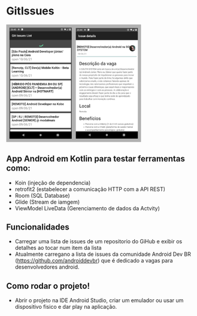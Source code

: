 # GitIssues
<img src="app.png" alt="app screen" style="width:360px;"/>

## App Android em Kotlin para testar ferramentas como:
* Koin (injeção de dependencia)
* retrofit2 (estabelecer a comunicação HTTP com a API REST)
* Room (SQL Database)
* Glide (Stream de iamgem)
* ViewModel LiveData (Gerenciamento de dados da Actvity)

## Funcionalidades
* Carregar uma lista de issues de um repositorio do GiHub e exibir os detalhes ao tocar num item da lista
* Atualmente carregano a lista de issues da comunidade Android Dev BR (https://github.com/androiddevbr) que é dedicado a vagas para desenvolvedores android. 

## Como rodar o projeto!
 * Abrir o projeto na IDE Android Studio, criar um emulador ou usar um dispositivo fisico e dar play na aplicação.
 
